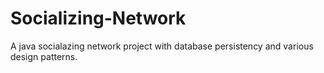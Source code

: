 # Socializing-Network
A java socialazing network project with database persistency and various design patterns.
